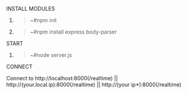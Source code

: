 INSTALL MODULES

1. >~#npm init
2. >~#npm install express body-parser 

START

1. >~#node server.js

CONNECT

Connect to http://localhost:8000(/realtime) || http://(your.local.ip):8000(/realtime) || http://(your ip*):8000(/realtime)

